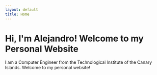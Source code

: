 ```yaml
---
layout: default
title: Home
---
```


# Hi, I'm Alejandro! Welcome to my Personal Website

I am a Computer Engineer from the Technological Institute of the Canary Islands. Welcome to my personal website!
